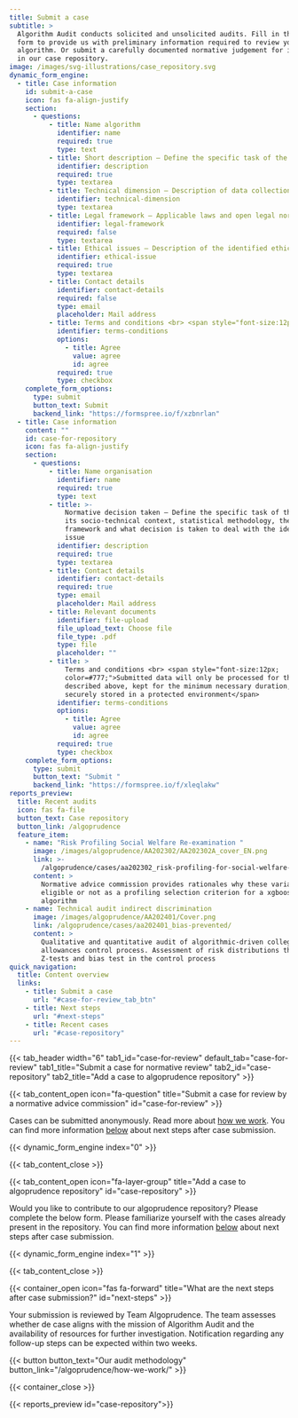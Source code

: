 ```yaml
---
title: Submit a case
subtitle: >
  Algorithm Audit conducts solicited and unsolicited audits. Fill in the below
  form to provide us with preliminary information required to review your
  algorithm. Or submit a carefully documented normative judgement for inlcusion
  in our case repository.
image: /images/svg-illustrations/case_repository.svg
dynamic_form_engine:
  - title: Case information
    id: submit-a-case
    icon: fas fa-align-justify
    section:
      - questions:
          - title: Name algorithm
            identifier: name
            required: true
            type: text
          - title: Short description – Define the specific task of the algorithm and its the context in which it operates (max. 200 words)
            identifier: description
            required: true
            type: textarea
          - title: Technical dimension – Description of data collection, used statistical methodologies and used evaluation criteria
            identifier: technical-dimension
            type: textarea
          - title: Legal framework – Applicable laws and open legal norms, e.g., GDPR, EU non-discrimination law
            identifier: legal-framework
            required: false
            type: textarea
          - title: Ethical issues – Description of the identified ethical issue given it’s technical and legal framework
            identifier: ethical-issue
            required: true
            type: textarea
          - title: Contact details
            identifier: contact-details
            required: false
            type: email
            placeholder: Mail address
          - title: Terms and conditions <br> <span style="font-size:12px; color=#777;">Submitted data will only be processed for the purpose described above, kept for the minimum necessary duration, and is securely stored in a protected environment</span>
            identifier: terms-conditions
            options:
              - title: Agree
                value: agree
                id: agree
            required: true
            type: checkbox
    complete_form_options:
      type: submit
      button_text: Submit
      backend_link: "https://formspree.io/f/xzbnrlan"
  - title: Case information
    content: ""
    id: case-for-repository
    icon: fas fa-align-justify
    section:
      - questions:
          - title: Name organisation
            identifier: name
            required: true
            type: text
          - title: >-
              Normative decision taken – Define the specific task of the algorithm,
              its socio-technical context, statistical methodology, the relevant legal
              framework and what decision is taken to deal with the identified ethical
              issue
            identifier: description
            required: true
            type: textarea
          - title: Contact details
            identifier: contact-details
            required: true
            type: email
            placeholder: Mail address
          - title: Relevant documents
            identifier: file-upload
            file_upload_text: Choose file
            file_type: .pdf
            type: file
            placeholder: ""
          - title: >
              Terms and conditions <br> <span style="font-size:12px;
              color=#777;">Submitted data will only be processed for the purpose
              described above, kept for the minimum necessary duration, and is
              securely stored in a protected environment</span>
            identifier: terms-conditions
            options:
              - title: Agree
                value: agree
                id: agree
            required: true
            type: checkbox
    complete_form_options:
      type: submit
      button_text: "Submit "
      backend_link: "https://formspree.io/f/xleqlakw"
reports_preview:
  title: Recent audits
  icon: fas fa-file
  button_text: Case repository
  button_link: /algoprudence
  feature_item:
    - name: "Risk Profiling Social Welfare Re-examination "
      image: /images/algoprudence/AA202302/AA202302A_cover_EN.png
      link: >-
        /algoprudence/cases/aa202302_risk-profiling-for-social-welfare-reexamination/
      content: >
        Normative advice commission provides rationales why these variables are
        eligible or not as a profiling selection criterion for a xgboost
        algorithm
    - name: Technical audit indirect discrimination
      image: /images/algoprudence/AA202401/Cover.png
      link: /algoprudence/cases/aa202401_bias-prevented/
      content: >
        Qualitative and quantitative audit of algorithmic-driven college
        allowances control process. Assessment of risk distributions through
        Z-tests and bias test in the control process
quick_navigation:
  title: Content overview
  links:
    - title: Submit a case
      url: "#case-for-review_tab_btn"
    - title: Next steps
      url: "#next-steps"
    - title: Recent cases
      url: "#case-repository"
---
```


{{< tab_header width="6" tab1_id="case-for-review" default_tab="case-for-review" tab1_title="Submit a case for normative review" tab2_id="case-repository" tab2_title="Add a case to algoprudence repository" >}}

{{< tab_content_open icon="fa-question" title="Submit a case for review by a normative advice commission" id="case-for-review" >}}

Cases can be submitted anonymously. Read more about [how we work](/algoprudence/how-we-work/). You can find more information [below](#next-steps) about next steps after case submission.

{{< dynamic_form_engine index="0" >}}

{{< tab_content_close >}}

{{< tab_content_open icon="fa-layer-group" title="Add a case to algoprudence repository" id="case-repository" >}}

Would you like to contribute to our algoprudence repository? Please complete the below form. Please familiarize yourself with the cases already present in the repository. You can find more information [below](#next-steps) about next steps after case submission.

{{< dynamic_form_engine index="1" >}}

{{< tab_content_close >}}

{{< container_open icon="fas fa-forward" title="What are the next steps after case submission?" id="next-steps" >}}

Your submission is reviewed by Team Algoprudence. The team assesses whether de case aligns with the mission of Algorithm Audit and the availability of resources for further investigation. Notification regarding any follow-up steps can be expected within two weeks.

{{< button button_text="Our audit methodology" button_link="/algoprudence/how-we-work/" >}}

{{< container_close >}}

{{< reports_preview id="case-repository">}}
